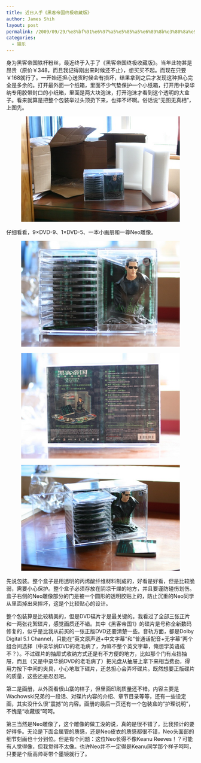 ```yaml
---
title: 近日入手《黑客帝国终极收藏版》
author: James Shih
layout: post
permalink: /2009/09/29/%e8%bf%91%e6%97%a5%e5%85%a5%e6%89%8b%e3%80%8a%e9%bb%91%e5%ae%a2%e5%b8%9d%e5%9b%bd%e7%bb%88%e6%9e%81%e6%94%b6%e8%97%8f%e7%89%88%e3%80%8b/
categories:
  - 娱乐
---
```

身为黑客帝国铁杆粉丝，最近终于入手了《黑客帝国终极收藏版》。当年此物甚是昂贵（原价￥348，而且我记得刚出来时候还不止），想买买不起。而现在只要￥168就行了。一开始还担心送货时候会有损坏，结果拿到之后才发现这种担心完全是多余的。打开最外面一个纸箱，里面不少气垫保护一个小纸箱，打开用中录华纳专用胶带封口的小纸箱，里面是两大块泡沫，打开泡沫才看到这个透明的大盒子。看来就算是把整个包装举过头顶扔下来，也摔不坏啊。俗话说“无图无真相”，上图先。

<figure>
  <img src="/media/legacy/2009/09/IMG_1848.jpg" alt="pic-1">
</figure>

仔细看看，9×DVD-9、1×DVD-5、一本小画册和一尊Neo雕像。

<figure>
  <img src="/media/legacy/2009/09/IMG_1851.jpg" alt="pic-2">
</figure>

<figure>
  <img src="/media/legacy/2009/09/IMG_1852.jpg" alt="pic-3">
</figure>

<figure>
  <img src="/media/legacy/2009/09/IMG_1853.jpg" alt="pic-4">
</figure>

先说包装。整个盒子是用透明的丙烯酸纤维材料制成的，好看是好看，但是比较脆弱，需要小心保护。整个盒子必须存放在阴凉干燥的地方，并且要谨防碰伤划伤。盒子右侧的Neo雕像部分的门是被一个圆形的透明胶贴上的，防止沉重的Neo同学从里面掉出来摔坏，这是个比较贴心的设计。

整个包装算是比较精美的，但是DVD碟片才是最关键的。我看过了全部三张正片和一两张花絮碟片，感觉画质还不错。其中《黑客帝国1》的碟片是号称全新数码修复的，似乎是比我从前买的一张正版DVD还要清楚一些。音轨方面，都是Dolby Digital 5.1 Channel，只能在“英文原声道+中文字幕”和“普通话配音+无字幕”两个组合间选择（中录华纳DVD的老毛病了，为嘛不整个英文字幕，俺想学英语成不？）。不过碟片的抽屉式收纳方式还是有不方便的地方，比如那个门有点挡抽屉，而且（又是中录华纳DVD的老毛病了）把光盘从抽屉上拿下来相当费劲，得用力按下中间的夹具，小心地取下碟片，还总担心会弄坏碟片。既然想要正版碟片的质量，这些还是忍忍吧。

第二是画册，从外面看很山寨的样子，但里面印刷质量还不错。内容主要是Wachowski兄弟的一段话、对碟片内容的介绍、章节目录等等，还有一些设定画，其实没什么很“震撼”的内容。画册的最后一页还有一个包装盒的“护理说明”，不愧是“收藏版”呵呵。

第三当然是Neo雕像了，这个雕像的做工没的说，真的是很不错了，比我预计的要好得多。无论是下面金属管的质感，还是Neo皮衣的质感都很不错，Neo头面部的细节刻画也十分到位。但是有个问题：这位Neo长得不像Keanu Reeves！？可能有人觉得像，但我觉得不太像。也许Neo并不一定得是Keanu同学那个样子呵呵，只要是个瘦高帅哥带个墨镜就行了。
